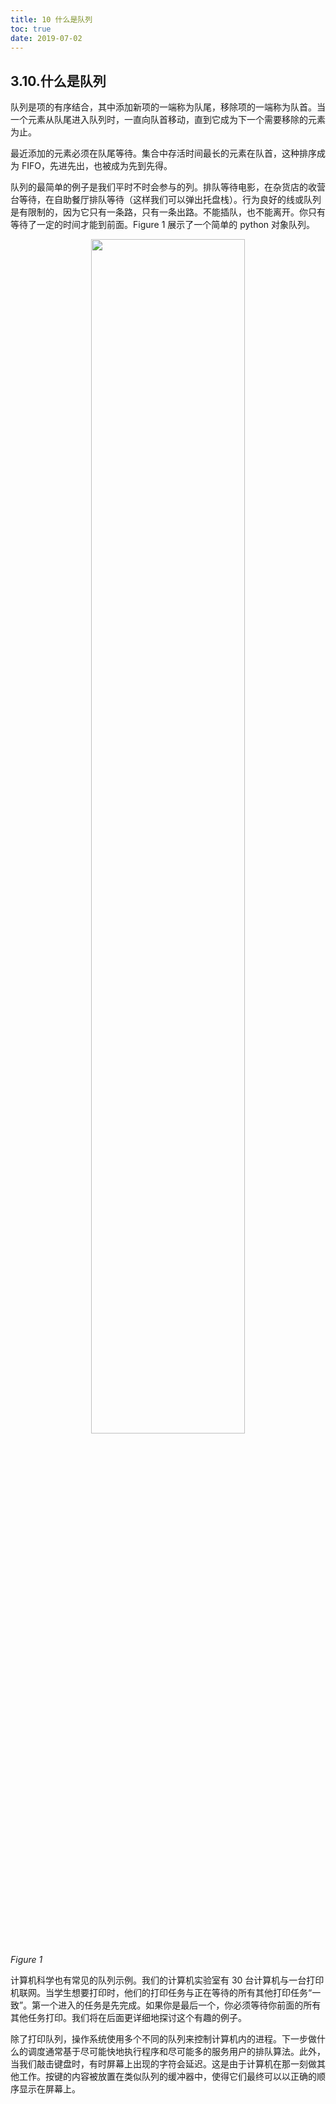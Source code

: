 ```yaml
---
title: 10 什么是队列
toc: true
date: 2019-07-02
---
```

## 3.10.什么是队列

队列是项的有序结合，其中添加新项的一端称为队尾，移除项的一端称为队首。当一个元素从队尾进入队列时，一直向队首移动，直到它成为下一个需要移除的元素为止。

最近添加的元素必须在队尾等待。集合中存活时间最长的元素在队首，这种排序成为 FIFO，先进先出，也被成为先到先得。

队列的最简单的例子是我们平时不时会参与的列。排队等待电影，在杂货店的收营台等待，在自助餐厅排队等待（这样我们可以弹出托盘栈）。行为良好的线或队列是有限制的，因为它只有一条路，只有一条出路。不能插队，也不能离开。你只有等待了一定的时间才能到前面。Figure 1 展示了一个简单的 python 对象队列。

<p align="center">
    <img width="70%" height="70%" src="http://images.iterate.site/blog/image/20190702/OviKLI5IaVTt.png?imageslim">
</p>

*Figure 1*

计算机科学也有常见的队列示例。我们的计算机实验室有 30 台计算机与一台打印机联网。当学生想要打印时，他们的打印任务与正在等待的所有其他打印任务“一致”。第一个进入的任务是先完成。如果你是最后一个，你必须等待你前面的所有其他任务打印。我们将在后面更详细地探讨这个有趣的例子。

除了打印队列，操作系统使用多个不同的队列来控制计算机内的进程。下一步做什么的调度通常基于尽可能快地执行程序和尽可能多的服务用户的排队算法。此外，当我们敲击键盘时，有时屏幕上出现的字符会延迟。这是由于计算机在那一刻做其他工作。按键的内容被放置在类似队列的缓冲器中，使得它们最终可以以正确的顺序显示在屏幕上。

